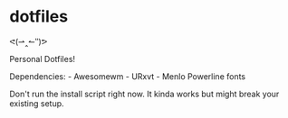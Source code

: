 # dotfiles
ᕙ(⇀‸↼‶)ᕗ



Personal Dotfiles!

Dependencies:
	- Awesomewm
	- URxvt
	- Menlo Powerline fonts

Don't run the install script right now. It kinda works but might break your existing setup.
